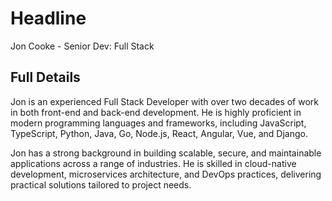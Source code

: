 # Headline

Jon Cooke - Senior Dev: Full Stack

## Full Details

Jon is an experienced Full Stack Developer with over two decades of work in both front-end and back-end development. He is highly proficient in modern programming languages and frameworks, including JavaScript, TypeScript, Python, Java, Go, Node.js, React, Angular, Vue, and Django.

Jon has a strong background in building scalable, secure, and maintainable applications across a range of industries. He is skilled in cloud-native development, microservices architecture, and DevOps practices, delivering practical solutions tailored to project needs.